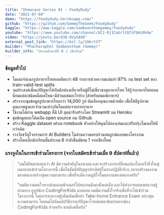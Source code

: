```yaml
---
title: "Showcase Series #1 - FoodyDudy"
date: "2021-07-04"
demo: "https://foodydudy.herokuapp.com/"
github: "https://github.com/GemmyTheGeek/FoodyDudy"
kaggle: "https://www.kaggle.com/somboonthamgemmy/foodydudy"
youtube: "https://www.youtube.com/channel/UC1-Rj1CaGrltQfzFbHz0hdw"
video: "https://youtu.be/d3Q-8VySAV8"
external_post_link: "https://bit.ly/2UkrtST"
builder: "Phacharaphol Somboontham (Gemmy)"
builder_info: "ประถมศึกษาปีที่ 6 / เชียงใหม่"
---
```


### ข้อมูลทั่วไป

- โมเดลจำแนกรูปอาหารไทยยอดฮิตกว่า 48 รายการด้วยความแม่นยำ 97% บน test set ของ train-valid-test splits
- จุดประสงค์เพื่อแก้ปัญหาให้กับนักท่องเที่ยวหรือผู้ที่ไม่เชี่ยวชาญอาหารไทย ให้รู้ว่าอาหารไทยยอดนิยมแต่ละชนิดเผ็ดแค่ไหน-มีส่วนผสมอะไรบ้าง (สำหรับคนแพ้อาหาร)
- สร้างจากชุดข้อมูลรูปอาหารไทยกว่า 14,000 รูป คัดเลือกคุณภาพด้วยมือ เพื่อให้มีรูปภาพคุณภาพสูงและจำนวนเท่าๆกันในแต่ละรายการอาหาร
- ใช้งานได้ผ่าน webapp ที่มี UI สุดน่ารักสร้างโดย Streamlit บน Heroku
- ชุดข้อมูลและโค้ดเปิด open source บน Github
- สร้าง Kaggle dataset พร้อม notebook ตัวอย่างให้คุณไปลองเล่นและปรับปรุงโมเดลให้ดีกว่าเดิม
- รางวัลขวัญใจกรรมการ AI Builders ในด้านความครบถ้วนสมบูรณ์แบบของโครงงาน
- สร้างโดยเด็กนักเรียนชั้นประถม 6 กำลังขึ้นมัธยม 1 จากเชียงใหม่

### แรงจูงในในการเข้าร่วมโครงการ (จากใบสมัครเข้าร่วมเมื่อ 9 สัปดาห์ที่แล้ว)

> "ผมได้ยินมาตลอดว่า AI มีความสำคัญในอนาคต และจะสร้างการเปลี่ยนแปลงโลกครั้งยิ่งใหญ่ ผมอยากเข้าร่วมโครงการนี้ เพื่อได้สัมผัสปัญญาประดิษฐ์ในทางปฎิบัติจริงๆ อยากสร้างผลงานของตนเองอย่างสุดความสามารถ เพื่อที่จะมีความภูมิใจในผลงานของตนเองครับ"
>
> "ผมมีความสนใจทางด้านคอมพิวเตอร์โปรแกรมมิ่งมาตั้งแต่เด็ก และได้ทำการเผยแพร่ความรู้ผ่านทาง ยูทูปช่อง CodingForKids มาตลอด ผมมีความตั้งใจจริงเพื่อที่จะได้เข้าร่วมโครงการนี้ โดยการหาความรู้เพิ่มเติมเพื่อทำ Take-home Entrance Exam อย่างสุดความสามารถ โดยผมได้อัดคลิปวิธีการแก้ปัญหาโจทย์แต่ละข้อผ่านทางช่อง CodingForKids ด้วยครับ ตามลิงค์นี้ครับ"
